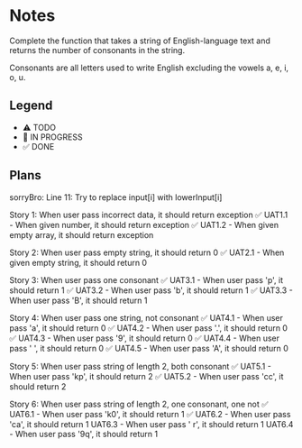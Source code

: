 # Notes

Complete the function that takes a string of English-language text and returns the number of consonants in the string.

Consonants are all letters used to write English excluding the vowels a, e, i, o, u.

## Legend
- ⚠ TODO
- 🚧 IN PROGRESS
- ✅ DONE

## Plans
sorryBro:
Line 11: Try to replace input[i] with lowerInput[i]

Story 1: When user pass incorrect data, it should return exception
✅ UAT1.1 - When given number, it should return exception
✅ UAT1.2 - When given empty array, it should return exception

Story 2: When user pass empty string, it should return 0
✅ UAT2.1 - When given empty string, it should return 0

Story 3: When user pass one consonant
✅ UAT3.1 -  When user pass 'p', it should return 1
✅ UAT3.2 -  When user pass 'b', it should return 1
✅ UAT3.3 -  When user pass 'B', it should return 1

Story 4: When user pass one string, not consonant
✅ UAT4.1 - When user pass 'a', it should return 0
✅ UAT4.2 - When user pass '.', it should return 0
✅ UAT4.3 - When user pass '9', it should return 0
✅ UAT4.4 - When user pass ' ', it should return 0
✅ UAT4.5 - When user pass 'A', it should return 0

Story 5: When user pass string of length 2, both consonant
✅ UAT5.1 - When user pass 'kp', it should return 2
✅ UAT5.2 - When user pass 'cc', it should return 2

Story 6: When user pass string of length 2, one consonant, one not
✅ UAT6.1 - When user pass 'k0', it should return 1
✅ UAT6.2 - When user pass 'ca', it should return 1
UAT6.3 - When user pass ' r', it should return 1
UAT6.4 - When user pass '9q', it should return 1

